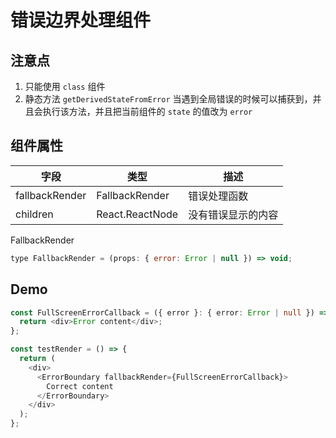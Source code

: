 # 错误边界处理组件

## 注意点

1. 只能使用 `class` 组件
2. 静态方法 `getDerivedStateFromError` 当遇到全局错误的时候可以捕获到，并且会执行该方法，并且把当前组件的 `state` 的值改为 `error`

## 组件属性

| 字段           | 类型            | 描述               |
| -------------- | --------------- | ------------------ |
| fallbackRender | FallbackRender  | 错误处理函数       |
| children       | React.ReactNode | 没有错误显示的内容 |

FallbackRender

```javascript
type FallbackRender = (props: { error: Error | null }) => void;
```

## Demo

```typescript
const FullScreenErrorCallback = ({ error }: { error: Error | null }) => {
  return <div>Error content</div>;
};

const testRender = () => {
  return (
    <div>
      <ErrorBoundary fallbackRender={FullScreenErrorCallback}>
        Correct content
      </ErrorBoundary>
    </div>
  );
};
```
